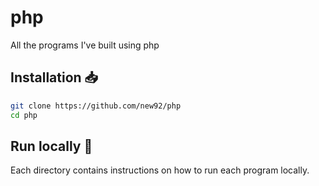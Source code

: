 # php
All the programs I've built using php

## Installation 📥

```bash
git clone https://github.com/new92/php
cd php
```

## Run locally 📲

Each directory contains instructions on how to run each program locally.
